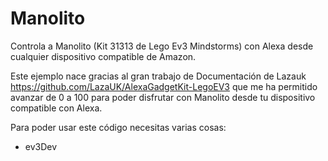 # Manolito
Controla a Manolito (Kit 31313 de Lego Ev3 Mindstorms) con Alexa desde cualquier dispositivo compatible de Amazon.

Este ejemplo nace gracias al gran trabajo de Documentación de Lazauk https://github.com/LazaUK/AlexaGadgetKit-LegoEV3 que me ha permitido avanzar de 0 a 100 para poder disfrutar con Manolito desde tu dispositivo compatible con Alexa.

Para poder usar este código necesitas varias cosas:

- ev3Dev
